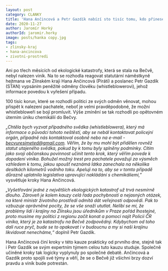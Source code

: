 ```yaml
---
layout: post
category: CLANKY
title: 'Hana Ančincová a Petr Gazdík nabízí sto tisíc tomu, kdo přinese nové informace o katastrofě na Bečvě a povedou k dopadení viníka'
date: 2020-11-27
author: Jaromír Horký
authorId: jaromir.horky
image: posts/hanka copy.jpg
tags: 
- zlinsky-kraj
- hana-ancincova
- zivotni-prostredi
---
```


Ani po třech měsících od ekologické katastrofy, která se stala na Bečvě, nebyl nalezen viník. Na to se rozhodla reagovat statutární náměstkyně hejtmana ve Zlínském kraji Hana Ančincová (Piráti) a poslanec Petr Gazdík (STAN) vypsáním peněžité odměny člověku (whistleblowerovi), jehož informace povedou k vyřešení případu.

100 tisíc korun, které se rozhodli politici ze svých odměn věnovat, mohou přispět k nalezení pachatele, neboť je velmi pravděpodobné, že možní whistlebloweři se bojí promluvit. Výše zmínění se tak rozhodli po opětovném úterním úniku chemikálií do Bečvy.

*„Chtěla bych vyzvat případného svědka (whistleblowera), který má informace o původci tohoto neštěstí, aby se nebál kontaktovat policejní orgán, případně nás kontaktoval osobně nebo na e-mail - becvuresimeted@gmail.com. Věřím, že by mu mohl být přidělen rovněž statut utajeného svědka, pokud by k tomu byly splněny podmínky. Cítím jako svoji občanskou povinnost učinit tento krok, který věřím povede k dopadení viníka. Bohužel možný trest pro pachatele považuji za výsměch vzhledem k tomu, jakou spoušť neznámá látka zanechala na několika desítkách kilometrů vodního toku. Apeluji na to, aby se v tomto případě důrazně uplatnila legislativa upravující nakládání s chemikáliemi,”* vysvětluje kroky Hana Ančincová.

*„Vyšetřování jedné z největších ekologických katastrof už trvá nesmírně dlouho. Zároveň je kolem kauzy celá řada pochybností a nejasných otázek, na které ministr životního prostředí odmítá dát veřejnosti odpovědi. Pak to vzbuzuje oprávněné pocity, že se vše snaží ututlat. Nelíbí se mi, že problémy lidí i krajiny na Zlínsku jsou úředníkům v Praze pořád lhostejné, proto musíme my politici z regionu začít konat a pomoci najít Policii ČR viníka, který je za katastrofu na Bečvě zodpovědný. Kdybychom od toho dali ruce pryč, bude se to opakovat i v budoucnu a my si naši krajinu likvidovat nenecháme,“* doplnil Petr Gazdík.

Hana Ančincová činí kroky v této kauze prakticky od prvního dne, stejně tak i Petr Gazdík se svým expertním týmem celou tuto kauzu studuje. Společně učiněné kroky tak logicky vyplynuly po společné debatě. Ančincová a Gazdík proto spojili své týmy a věří, že se o Bečvě již všichni brzy dozví pravdu a viník bude potrestán.
